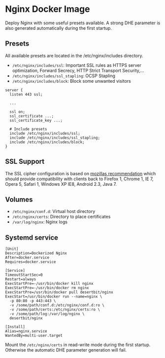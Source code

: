 # Nginx Docker Image

Deploy Nginx with some useful presets available.
A strong DHE parameter is also generated automatically during the first startup.

## Presets

All available presets are located in the /etc/nginx/includes directory.

- `/etc/nginx/includes/ssl`: Important SSL rules as HTTPS server optimization, Forward Secrecy, HTTP Strict Transport Security,...
- `/etc/nginx/includes/ssl_stapling`: OCSP Stapling
- `/etc/nginx/includes/block`: Block some unwanted visitors

```
server {
  listen 443 ssl;

  ...

  ssl on;
  ssl_certificate ...;
  ssl_certificate_key ...;

  # Include presets
  include /etc/nginx/includes/ssl;
  include /etc/nginx/includes/ssl_stapling;
  include /etc/nginx/includes/block;
}
```

## SSL Support

The SSL cipher configuration is based on [mozillas recommendation](https://wiki.mozilla.org/Security/Server_Side_TLS) which should provide compatibility with clients back to Firefox 1, Chrome 1, IE 7, Opera 5, Safari 1, Windows XP IE8, Android 2.3, Java 7.

## Volumes

- `/etc/nginx/conf.d`: Virtual host directory
- `/etc/nginx/certs`: Directory to place certificates
- `/var/log/nginx`: Nginx logs

## Systemd service

```
[Unit]
Description=Dockerized Nginx
After=docker.service
Requires=docker.service

[Service]
TimeoutStartSec=0
Restart=always
ExecStartPre=-/usr/bin/docker kill nginx
ExecStartPre=-/usr/bin/docker rm nginx
ExecStartPre=/usr/bin/docker pull desertbit/nginx
ExecStart=/usr/bin/docker run --name=nginx \
  -p 80:80 -p 443:443 \
  -v /some/path/conf.d:/etc/nginx/conf.d:ro \
  -v /some/path/certs:/etc/nginx/certs:ro \
  -v /some/path/log:/var/log/nginx \
  desertbit/nginx

[Install]
Alias=nginx.service
WantedBy=multi-user.target
```

Mount the `/etc/nginx/certs` in read-write mode during the first startup. Otherwise the automatic DHE parameter generation will fail.